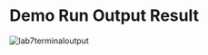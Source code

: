 # Demo Run Output Result  

![lab7terminaloutput](https://github.com/monakhandat/cmpe202/new/master/lab7/output/lab7terminaloutput.jpg)
